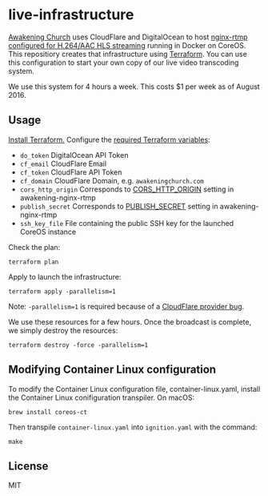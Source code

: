 # live-infrastructure

[Awakening Church][AC] uses CloudFlare and DigitalOcean to host
[nginx-rtmp configured for H.264/AAC HLS streaming][awakening-nginx-rtmp]
running in Docker on CoreOS. This repositiory creates that infrastructure
using [Terraform][]. You can use this configuration to start your own
copy of our live video transcoding system.

We use this system for 4 hours a week. This costs $1 per week as of August 2016.

## Usage

[Install Terraform.][install] Configure the [required Terraform variables][tfvars]:

 - `do_token` DigitalOcean API Token
 - `cf_email` CloudFlare Email
 - `cf_token` CloudFlare API Token
 - `cf_domain` CloudFlare Domain, e.g. `awakeningchurch.com`
 - `cors_http_origin` Corresponds to [CORS_HTTP_ORIGIN][usage] setting in awakening-nginx-rtmp
 - `publish_secret` Corresponds to [PUBLISH_SECRET][usage] setting in awakening-nginx-rtmp
 - `ssh_key_file` File containing the public SSH key for the launched CoreOS instance

Check the plan:

    terraform plan

Apply to launch the infrastructure:

    terraform apply -parallelism=1

Note: `-parallelism=1` is required because of a [CloudFlare provider bug][eof].

We use these resources for a few hours. Once the broadcast is complete,
we simply destroy the resources:

    terraform destroy -force -parallelism=1

## Modifying Container Linux configuration

To modify the Container Linux configuration file, container-linux.yaml,
install the Container Linux conifiguration transpiler. On macOS:

    brew install coreos-ct

Then transpile `container-linux.yaml` into `ignition.yaml` with the command:

    make

## License

MIT

[AC]: https://awakeningchurch.com
[Terraform]: https://www.terraform.io
[install]: https://www.terraform.io/intro/getting-started/install.html
[tfvars]: https://www.terraform.io/intro/getting-started/variables.html
[awakening-nginx-rtmp]: https://github.com/awakening-church/awakening-nginx-rtmp
[usage]: https://github.com/awakening-church/awakening-nginx-rtmp/blob/master/README.md#usage
[eof]: https://github.com/hashicorp/terraform/issues/8011
